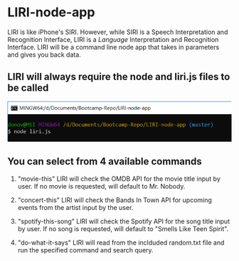 # LIRI-node-app

 LIRI is like iPhone's SIRI. However, while SIRI is a Speech Interpretation and Recognition Interface, LIRI is a _Language_ Interpretation and Recognition Interface. LIRI will be a command line node app that takes in parameters and gives you back data.

 ## LIRI will always require the node and liri.js files to be called

![LIRI screenshot](/img/Capture0.PNG)

 ## You can select from 4 available commands

 1. "movie-this" LIRI will check the OMDB API for the movie title input by user. If no movie is requested, will default to Mr. Nobody.

 2. "concert-this" LIRI will check the Bands In Town API for upcoming events from the artist input by the user.

 3. "spotify-this-song" LIRI will check the Spotify API for the song title input by user. If no song is requested, will default to "Smells Like Teen Spirit".

 4. "do-what-it-says" LIRI will read from the inclduded random.txt file and run the specified command and search query.